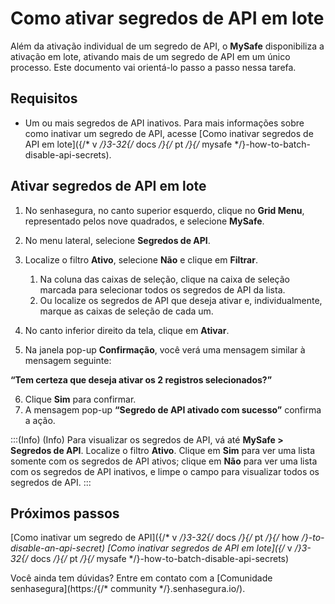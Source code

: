 # Como ativar segredos de API em lote

Além da ativação individual de um segredo de API, o **MySafe** disponibiliza a ativação em lote, ativando mais de um segredo de API em um único processo. Este documento vai orientá-lo passo a passo nessa tarefa.

## Requisitos

* Um ou mais segredos de API inativos. Para mais informações sobre como inativar um segredo de API, acesse [Como inativar segredos de API em lote]({/* v */}3-32{/* docs */}{/* pt */}{/* mysafe */}-how-to-batch-disable-api-secrets).

## Ativar segredos de API em lote

1. No senhasegura, no canto superior esquerdo, clique no **Grid Menu**, representado pelos nove quadrados, e selecione **MySafe**.

2. No menu lateral, selecione **Segredos de API**.
3. Localize o filtro **Ativo**, selecione **Não** e clique em **Filtrar**.
    1.  Na coluna das caixas de seleção, clique na caixa de seleção marcada para selecionar todos os segredos de API da lista.
    2. Ou localize os segredos de API que deseja ativar e, individualmente, marque as caixas de seleção de cada um.
4. No canto inferior direito da tela, clique em **Ativar**.
5. Na janela pop-up **Confirmação**, você verá uma mensagem similar à mensagem seguinte:

**“Tem certeza que deseja ativar os 2 registros selecionados?”**

6. Clique **Sim** para confirmar.
7. A mensagem pop-up **“Segredo de API ativado com sucesso”** confirma a ação.

:::(Info) (Info)
Para visualizar os segredos de API, vá até **MySafe > Segredos de API**. Localize o filtro **Ativo**. Clique em **Sim** para ver uma lista somente com os segredos de API ativos; clique em **Não** para ver uma lista com os segredos de API inativos, e limpe o campo para visualizar todos os segredos de API.
:::


## Próximos passos
[Como inativar um segredo de API]({/* v */}3-32{/* docs */}{/* pt */}{/* how */}-to-disable-an-api-secret)
[Como inativar segredos de API em lote]({/* v */}3-32{/* docs */}{/* pt */}{/* mysafe */}-how-to-batch-disable-api-secrets)

Você ainda tem dúvidas? Entre em contato com a [Comunidade senhasegura](https:/{/* community */}.senhasegura.io/).
